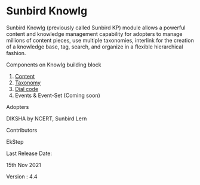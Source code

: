 # Sunbird Knowlg

Sunbird Knowlg (previously called Sunbird KP) module allows a powerful content and knowledge management capability for adopters to manage millions of content pieces, use multiple taxonomies, interlink for the creation of a knowledge base, tag, search, and organize in a flexible hierarchical fashion.

Components on Knowlg building block

1. [Content](learn/docs/content-management/)
2. [Taxonomy](learn/docs/taxonomy/)
3. [Dial code](learn/docs/dialcode/)
4. Events & Event-Set (Coming soon)

Adopters&#x20;

DIKSHA by NCERT, Sunbird Lern

Contributors&#x20;

EkStep

Last Release Date:&#x20;

15th Nov 2021&#x20;

Version : 4.4

